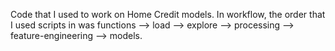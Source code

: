 Code that I used to work on Home Credit models. In workflow, the order that I used scripts in was functions --> load --> explore --> processing --> feature-engineering --> models.